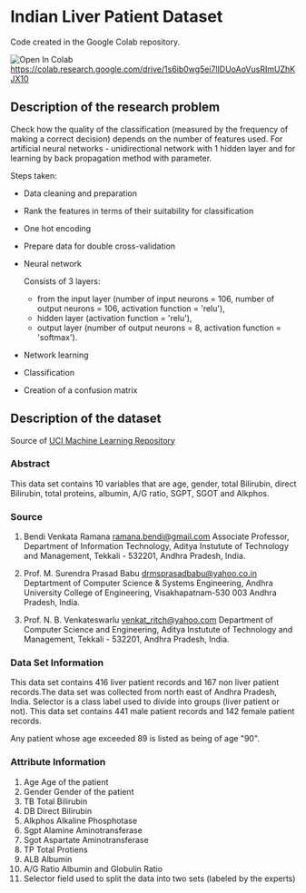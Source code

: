 # Indian Liver Patient Dataset

Code created in the Google Colab repository.

![Open In Colab](https://colab.research.google.com/assets/colab-badge.svg) https://colab.research.google.com/drive/1s6ib0wg5ei7lIDUoAoVusRImUZhKJX10

## Description of the research problem 

Check how the quality of the classification (measured by the frequency of making a correct decision) depends on the number of features used. For artificial neural networks - unidirectional network with 1 hidden layer and for learning by back propagation method with parameter.

Steps taken:
* Data cleaning and preparation
* Rank the features in terms of their suitability for classification
* One hot encoding
* Prepare data for double cross-validation
* Neural network

  Consists of 3 layers:
  * from the input layer (number of input neurons = 106, number of output neurons = 106, activation function = 'relu'),
  * hidden layer (activation function = 'relu'),
  * output layer (number of output neurons = 8, activation function = 'softmax').
  
* Network learning
* Classification
* Creation of a confusion matrix

## Description of the dataset

Source of [UCI Machine Learning Repository](https://archive.ics.uci.edu/ml/datasets/ILPD+(Indian+Liver+Patient+Dataset))

### Abstract

This data set contains 10 variables that are age, gender, total Bilirubin, direct Bilirubin, total proteins, albumin, A/G ratio, SGPT, SGOT and Alkphos.

### Source

1. Bendi Venkata Ramana
ramana.bendi@gmail.com
Associate Professor,
Department of Information Technology,
Aditya Instutute of Technology and Management,
Tekkali - 532201, Andhra Pradesh, India.

2. Prof. M. Surendra Prasad Babu
drmsprasadbabu@yahoo.co.in
Deptartment of Computer Science & Systems Engineering,
Andhra University College of Engineering,
Visakhapatnam-530 003 Andhra Pradesh, India.

3. Prof. N. B. Venkateswarlu
venkat_ritch@yahoo.com
Department of Computer Science and Engineering,
Aditya Instutute of Technology and Management,
Tekkali - 532201, Andhra Pradesh, India.

### Data Set Information

This data set contains 416 liver patient records and 167 non liver patient records.The data set was collected from north east of Andhra Pradesh, India. Selector is a class label used to divide into groups (liver patient or not). This data set contains 441 male patient records and 142 female patient records.

Any patient whose age exceeded 89 is listed as being of age "90".

### Attribute Information

1. Age Age of the patient
2. Gender Gender of the patient
3. TB Total Bilirubin
4. DB Direct Bilirubin
5. Alkphos Alkaline Phosphotase
6. Sgpt Alamine Aminotransferase
7. Sgot Aspartate Aminotransferase
8. TP Total Protiens
9. ALB Albumin
10. A/G Ratio Albumin and Globulin Ratio
11. Selector field used to split the data into two sets (labeled by the experts)
